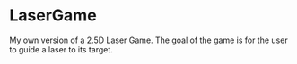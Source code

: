 # LaserGame
My own version of a 2.5D Laser Game.
The goal of the game is for the user to guide a laser to its target.
